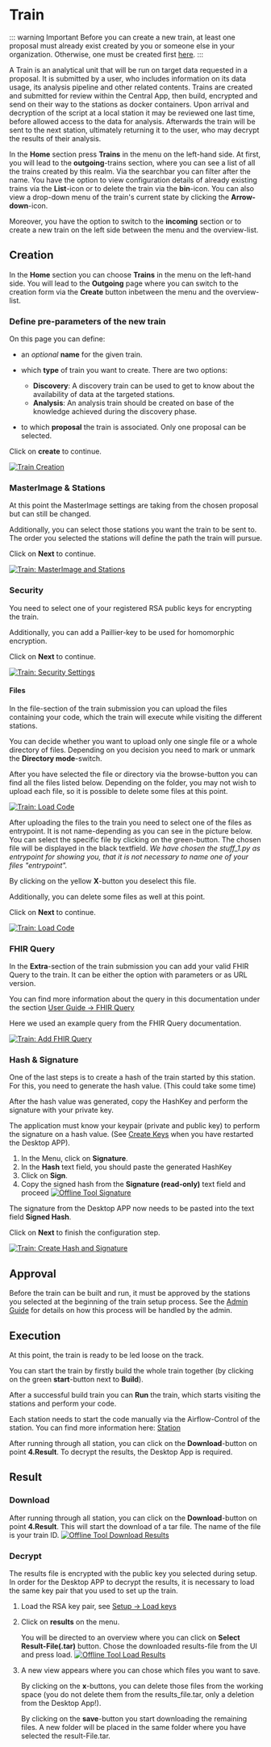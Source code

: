 # Train
::: warning Important
Before you can create a new train, at least one proposal must already exist created by you or someone
else in your organization. Otherwise, one must be created first [here](./proposal).
:::

A Train is an analytical unit that will be run on target data requested in a proposal. It is submitted by a
user, who includes information on its data usage, its analysis pipeline and other related contents. Trains are 
created and submitted for review within the Central App, then build, encrypted and send on their way to the stations as 
docker containers. Upon arrival and decryption of the script at a local station it may be reviewed one last time, before
allowed access to the data for analysis. Afterwards the train will be sent to the next station, ultimately returning it
to the user, who may decrypt the results of their analysis.

In the **Home** section press **Trains** in the menu on the left-hand side.
At first, you will lead to the **outgoing**-trains section, where you can see a list of all the trains created by 
this realm. Via the searchbar you can filter after the name. You have the option to view configuration details of 
already existing trains via the **List**-icon or to delete the train via the **bin**-icon. You can also view a
drop-down menu of the train's current state by clicking the **Arrow-down**-icon.

Moreover, you have the option to switch to the **incoming** section or to create a new train on the left side between
the menu and the overview-list.


## Creation
In the **Home** section you can choose **Trains** in the menu on the left-hand side. You will lead to the **Outgoing** page where you can switch to the creation form via the **Create** button inbetween the menu and the overview-list.
###  Define pre-parameters of the new train
On this page you can define:

- an *optional* **name** for the given train.
- which **type** of train you want to create. There are two options:
   - **Discovery**: A discovery train can be used to get to know about the availability of data at the targeted stations.
   - **Analysis**: An analysis train should be created on base of the knowledge achieved during the discovery phase.

- to which **proposal** the train is associated. Only one proposal can be selected.

Click on **create** to continue.

[![Train Creation](/images/ui_images/create_train.png)](/images/ui_images/create_train.png)

### MasterImage & Stations

At this point the MasterImage settings are taking from the chosen proposal but can still be changed.

Additionally, you can select those stations you want the train to be sent to. The order you selected the stations will define the path the train will pursue.

Click on **Next** to continue.

[![Train: MasterImage and Stations](/images/ui_images/train_1.png)](/images/ui_images/train_1.png)

### Security

You need to select one of your registered RSA public keys for encrypting the train.

Additionally, you can add a Paillier-key to be used for homomorphic encryption. 

Click on **Next** to continue.

[![Train: Security Settings](/images/ui_images/train_2.png)](/images/ui_images/train_2.png)

#### Files

In the file-section of the train submission you can upload the files containing your code, which the train will execute while visiting the different stations.

You can decide whether you want to upload only one single file or a whole directory of files. Depending on you decision you need to mark or unmark the **Directory mode**-switch.

After you have selected the file or directory via the browse-button you can find all the files listed below. Depending on the folder, you may not wish to upload each file, so it is possible to delete some files at this point.

[![Train: Load Code](/images/ui_images/train_3_1.png)](/images/ui_images/train_3_1.png)

After uploading the files to the train you need to select one of the files as entrypoint. It is not name-depending as you can see in the picture below. You can select the specific file by clicking on the green-button. The chosen file will be displayed in the black textfield. *We have chosen the stuff_1.py as entrypoint for showing you, that it is not necessary to name one of your files "entrypoint".*

By clicking on the yellow **X**-button you deselect this file.

Additionally, you can delete some files as well at this point.

Click on **Next** to continue.

[![Train: Load Code](/images/ui_images/train_3_2.png)](/images/ui_images/train_3_2.png)

### FHIR Query

In the **Extra**-section of the train submission you can add your valid FHIR Query to the train. It can be either the option with parameters or as URL version.

You can find more information about the query in this documentation under the section [User Guide -> FHIR Query](fhir-query.md)

Here we used an example query from the FHIR Query documentation. 

[![Train: Add FHIR Query](/images/ui_images/train_4.png)](/images/ui_images/train_4.png)

### Hash & Signature 

One of the last steps is to create a hash of the train started by this station. For this, you need to generate the hash value. (This could take some time)

After the hash value was generated, copy the HashKey and perform the signature with your private key. 

The application must know your keypair (private and public key) to perform the signature on a hash value. (See [Create Keys](key-management.md#load-keys) when you have restarted the Desktop APP). 

1. In the Menu, click on **Signature**.
2. In the **Hash** text field, you should paste the generated HashKey
3. Click on **Sign**.
4. Copy the signed hash from the **Signature (read-only)** text field and proceed
      [![Offline Tool Signature](/images/offline_tool_images/Signature.png)](/images/offline_tool_images/Signature.png)

The signature from the Desktop APP now needs to be pasted into the text field **Signed Hash**.

Click on **Next** to finish the configuration step.

[![Train: Create Hash and Signature](/images/ui_images/train_5.png)](/images/ui_images/train_5.png)

##  Approval 

Before the train can be built and run, it must be approved by the stations you selected at the beginning of the train setup process. 
See the [Admin Guide](../admin/train-review.md) for details on how this process will be handled by the admin.


## Execution

At this point, the train is ready to be led loose on the track.


You can start the train by firstly build the whole train together (by clicking on the green **start**-button next to **Build**).

After a successful build train you can **Run** the train, which starts visiting the stations and perform your code.

Each station needs to start the code manually via the Airflow-Control of the station. You can find more information here: [Station](../admin/usage.md)


After running through all station, you can click on the **Download**-button on point **4.Result**. To decrypt the results, the Desktop App is required.

## Result

### Download

After running through all station, you can click on the **Download**-button on point **4.Result**.
This will start the download of a tar file. The name of the file is your train ID.
[![Offline Tool Download Results](/images/offline_tool_images/download_results.png)](/images/offline_tool_images/download_results.png)

### Decrypt

The results file is encrypted with the public key you selected during setup. In order for the Desktop APP to decrypt the results, it is necessary to load the same key pair that you used to set up the train.

1.  Load the RSA key pair, see [Setup -> Load keys](key-management.md#load-keys)

2.  Click on **results** on the menu.

    You will be directed to an overview where you can click on **Select Result-File(.tar)** button. Chose the downloaded results-file from the UI and press load.
    [![Offline Tool Load Results](/images/offline_tool_images/load_results.png)](/images/offline_tool_images/load_results.png)
3. A new view appears where you can chose which files you want to save.

   By clicking on the **x**-buttons, you can delete those files from the working space (you do not delete them from the results_file.tar, only a deletion from the Desktop App!).

   By clicking on the **save**-button you start downloading the remaining files. A new folder will be placed in the same folder where you have selected the result-File.tar.
